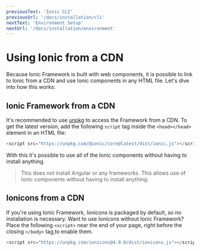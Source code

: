 ```yaml
---
previousText: 'Ionic CLI'
previousUrl: '/docs/installation/cli'
nextText: 'Environment Setup'
nextUrl: '/docs/installation/environment'
---
```


# Using Ionic from a CDN

<p class="intro" markdown="1">
Because Ionic Framework is built with web components, it is possible to link to Ionic from a CDN and use Ionic components in any HTML file. Let's dive into how this works:
</p>

## Ionic Framework from a CDN

It's recommended to use [unpkg](https://unpkg.com) to access the Framework from a CDN. To get the latest version, add the following `script` tag inside the `<head></head>` element in an HTML file:

```javascript
<script src="https://unpkg.com/@ionic/core@latest/dist/ionic.js"></script>
```

With this it's possible to use all of the Ionic components without having to install anything.

<blockquote>
  <p>
    This does not install Angular or any frameworks. This allows use of Ionic components without having to install anything.
  </p>
</blockquote>


## Ionicons from a CDN

If you're using Ionic Framework, Ionicons is packaged by default, so no installation is necessary. Want to use Ionicons without Ionic Framework? Place the following `<script>` near the end of your page, right before the closing `</body>` tag,to enable them.

```javascript
<script src="https://unpkg.com/ionicons@4.0.0/dist/ionicons.js"></script>
```

